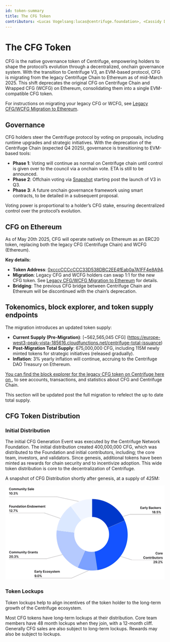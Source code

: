```yaml
---
id: token-summary
title: The CFG Token
contributors: <Lucas Vogelsang:lucas@centrifuge.foundation>, <Cassidy Daly:cassidy@centrifuge.foundation>, <Devin Black:devin@k-f.co>
---
```


# The CFG Token

CFG is the native governance token of Centrifuge, empowering holders to shape the protocol’s evolution through a decentralized, onchain governance system. With the transition to Centrifuge V3, an EVM-based protocol, CFG is migrating from the legacy Centrifuge Chain to Ethereum as of mid-March 2025. This shift deprecates the original CFG on Centrifuge Chain and Wrapped CFG (WCFG) on Ethereum, consolidating them into a single EVM-compatible CFG token.

For instructions on migrating your legacy CFG or WCFG, see [Legacy CFG/WCFG Migration to Ethereum](./token-migration).

## Governance

CFG holders steer the Centrifuge protocol by voting on proposals, including runtime upgrades and strategic initiatives. With the deprecation of the Centrifuge Chain (expected Q4 2025), governance is transitioning to EVM-based tools:

- **Phase 1**: Voting will continue as normal on Centrifuge chain until control is given over to the council via a onchain vote. ETA is still to be announced. 
- **Phase 2**: Offchain voting via [Snapshot](https://snapshot.org/#/centrifuge.eth) starting post the launch of V3 in Q3. 
- **Phase 3**: A future onchain governance framework using smart contracts, to be detailed in a subsequent proposal.

Voting power is proportional to a holder’s CFG stake, ensuring decentralized control over the protocol’s evolution.

## CFG on Ethereum

As of May 20th 2025, CFG will operate natively on Ethereum as an ERC20 token, replacing both the legacy CFG (Centrifuge Chain) and WCFG (Ethereum). 

**Key details:**

- **Token Address**: [0xcccCCCcCCC33D538DBC2EE4fEab0a7A1FF4e8A94](https://etherscan.io/token/0xcccccccccc33d538dbc2ee4feab0a7a1ff4e8a94).
- **Migration**: Legacy CFG and WCFG holders can swap 1:1 for the new CFG token. See [Legacy CFG/WCFG Migration to Ethereum](./token-migration) for details.
- **Bridging**: The previous CFG bridge between Centrifuge Chain and Ethereum will be discontinued with the chain’s deprecation.


## Tokenomics, block explorer, and token supply endpoints

The migration introduces an updated token supply:
- **Current Supply (Pre-Migration)**: [~562,565,045 CFG] (https://europe-west3-peak-vista-185616.cloudfunctions.net/centrifuge-total-issuance) 
- **Post-Migration Total Supply**: 675,000,000 CFG, including 115M newly minted tokens for strategic initiatives (released gradually).
- **Inflation**: 3% yearly inflation will continue, accruing to the Centrifuge DAO Treasury on Ethereum.


[You can find the block explorer for the legacy CFG token on Centrifuge here on ](https://centrifuge.subscan.io/), to see accounts, transactions, and statistics about CFG and Centrifuge Chain.

This section will be updated post the full migration to refelect the up to date total supply. 

## CFG Token Distribution

### Initial Distribution

The initial CFG Generation Event was executed by the Centrifuge Network Foundation. The initial distribution created 400,000,000 CFG, which was distributed to the Foundation and initial contributors, including; the core team, investors, and validators. Since genesis, additional tokens have been minted as rewards for chain security and to incentivize adoption. This wide token distribution is core to the decentralization of Centrifuge.

A snapshot of CFG Distribution shortly after genesis, at a supply of 425M:

![](./images/token_distribution.png#width=60%)

### Token Lockups

Token lockups help to align incentives of the token holder to the long-term growth of the Centrifuge ecosystem.

Most CFG tokens have long-term lockups at their distribution. Core team members have 48 month lockups when they join, with a 12-month cliff. Generally CFG sales are also subject to long-term lockups. Rewards may also be subject to lockups.
